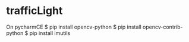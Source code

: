 # trafficLight

On pycharmCE 
  $ pip install opencv-python
  $ pip install opencv-contrib-python
  $ pip install imutils
